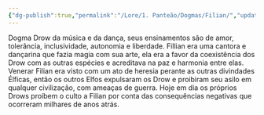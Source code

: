 ```yaml
---
{"dg-publish":true,"permalink":"/Lore/1. Panteão/Dogmas/Filian/","updated":"2025-06-15T19:42:13.475-03:00"}
---
```


Dogma Drow da música e da dança, seus ensinamentos são de amor, tolerância, inclusividade, autonomia e liberdade. Fillian era uma cantora e dançarina que fazia magia com sua arte, ela era a favor da coexistência dos Drow com as outras espécies e acreditava na paz e harmonia entre elas. Venerar Filian era visto com um ato de heresia perante as outras divindades Élficas, então os outros Elfos expulsaram os Drow e proibiram seu asilo em qualquer civilização, com ameaças de guerra. Hoje em dia os próprios Drows proíbem o culto a Filian por conta das consequências negativas que ocorreram milhares de anos atrás.
